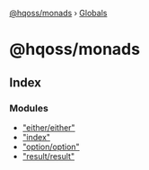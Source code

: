 [@hqoss/monads](README.md) › [Globals](globals.md)

# @hqoss/monads

## Index

### Modules

* ["either/either"](modules/_either_either_.md)
* ["index"](modules/_index_.md)
* ["option/option"](modules/_option_option_.md)
* ["result/result"](modules/_result_result_.md)
